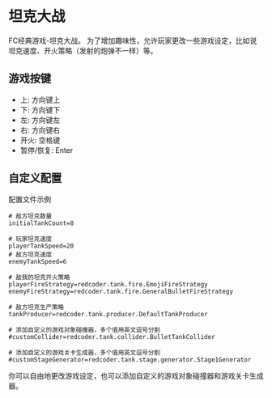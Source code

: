 # 坦克大战
FC经典游戏-坦克大战。
为了增加趣味性，允许玩家更改一些游戏设定，比如说坦克速度、开火策略（发射的炮弹不一样）等。

## 游戏按键

- 上: 方向键上
- 下: 方向键下
- 左: 方向键左
- 右: 方向键右
- 开火: 空格键
- 暂停/恢复: Enter


## 自定义配置

配置文件示例
```text
# 敌方坦克数量
initialTankCount=8

# 玩家坦克速度
playerTankSpeed=20
# 敌方坦克速度
enemyTankSpeed=6

# 敌我的坦克开火策略
playerFireStrategy=redcoder.tank.fire.EmojiFireStrategy
enemyFireStrategy=redcoder.tank.fire.GeneralBulletFireStrategy

# 敌方坦克生产策略
tankProducer=redcoder.tank.producer.DefaultTankProducer

# 添加自定义的游戏对象碰撞器，多个值用英文逗号分割
#customCollider=redcoder.tank.collider.BulletTankCollider

# 添加自定义的游戏关卡生成器，多个值用英文逗号分割
#customStageGenerator=redcoder.tank.stage.generator.Stage1Generator
```
你可以自由地更改游戏设定，也可以添加自定义的游戏对象碰撞器和游戏关卡生成器。